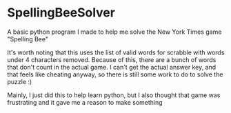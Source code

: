# SpellingBeeSolver
A basic python program I made to help me solve the New York Times game "Spelling Bee"

It's worth noting that this uses the list of valid words for scrabble with words under 4 characters removed. 
Because of this, there are a bunch of words that don't count in the actual game. I can't get the actual answer key,
and that feels like cheating anyway, so there is still some work to do to solve the puzzle :)

Mainly, I just did this to help learn python, but I also thought that game was frustrating and it gave me a
reason to make something

